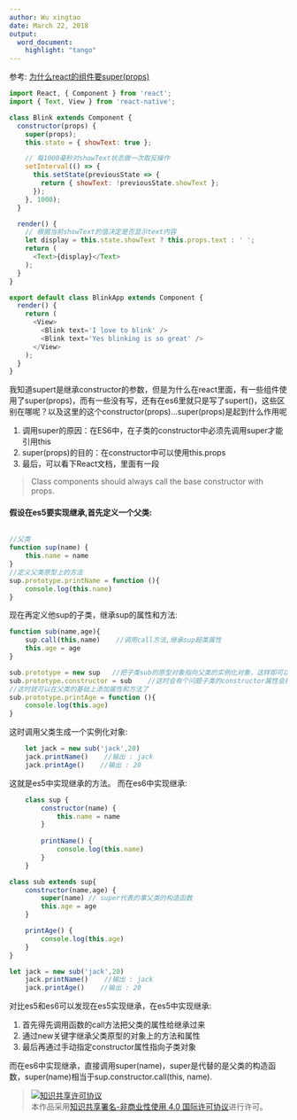 ```yaml
---
author: Wu xingtao
date: March 22, 2018
output:
  word_document:
    highlight: "tango"
---
```


参考:
[为什么react的组件要super(props)](https://segmentfault.com/q/1010000008340434)

```js
import React, { Component } from 'react';
import { Text, View } from 'react-native';

class Blink extends Component {
  constructor(props) {
    super(props);
    this.state = { showText: true };

    // 每1000毫秒对showText状态做一次取反操作
    setInterval(() => {
      this.setState(previousState => {
        return { showText: !previousState.showText };
      });
    }, 1000);
  }

  render() {
    // 根据当前showText的值决定是否显示text内容
    let display = this.state.showText ? this.props.text : ' ';
    return (
      <Text>{display}</Text>
    );
  }
}

export default class BlinkApp extends Component {
  render() {
    return (
      <View>
        <Blink text='I love to blink' />
        <Blink text='Yes blinking is so great' />
      </View>
    );
  }
}
```


我知道supert是继承constructor的参数，但是为什么在react里面，有一些组件使用了super(props)，而有一些没有写，还有在es6里就只是写了supert()，这些区别在哪呢？以及这里的这个constructor(props)...super(props)是起到什么作用呢


1. 调用super的原因：在ES6中，在子类的constructor中必须先调用super才能引用this
2. super(props)的目的：在constructor中可以使用this.props
3. 最后，可以看下React文档，里面有一段
>Class components should always call the base constructor with props.



#### 假设在es5要实现继承,首先定义一个父类:

```js

//父类
function sup(name) {
    this.name = name
}
//定义父类原型上的方法
sup.prototype.printName = function (){
    console.log(this.name)
}
```
现在再定义他sup的子类，继承sup的属性和方法:

```js
function sub(name,age){
    sup.call(this,name)    //调用call方法,继承sup超类属性
    this.age = age
}    

sub.prototype = new sup   //把子类sub的原型对象指向父类的实例化对象，这样即可以继承父类sup原型对象上的属性和方法
sub.prototype.constructor = sub    //这时会有个问题子类的constructor属性会指向sup，手动把constructor属性指向子类sub
//这时就可以在父类的基础上添加属性和方法了
sub.prototype.printAge = function (){
    console.log(this.age)
}
```

这时调用父类生成一个实例化对象:

```js
    let jack = new sub('jack',20)
    jack.printName()    //输出 : jack
    jack.printAge()    //输出 : 20
```    
这就是es5中实现继承的方法。
而在es6中实现继承:
```js
    class sup {
        constructor(name) {
            this.name = name
        }
    
        printName() {
            console.log(this.name)
        }
    }
```
```js
class sub extends sup{
    constructor(name,age) {
        super(name) // super代表的事父类的构造函数
        this.age = age
    }

    printAge() {
        console.log(this.age)
    }
}

let jack = new sub('jack',20)
    jack.printName()    //输出 : jack
    jack.printAge()    //输出 : 20

```    
对比es5和es6可以发现在es5实现继承，在es5中实现继承:

1. 首先得先调用函数的call方法把父类的属性给继承过来
2. 通过new关键字继承父类原型的对象上的方法和属性
3. 最后再通过手动指定constructor属性指向子类对象

而在es6中实现继承，直接调用super(name)，super是代替的是父类的构造函数，super(name)相当于sup.constructor.call(this, name).


> <a rel="license" href="http://creativecommons.org/licenses/by-nc/4.0/"><img alt="知识共享许可协议" style="border-width:0" src="https://i.creativecommons.org/l/by-nc/4.0/88x31.png" /></a><br />本作品采用<a rel="license" href="http://creativecommons.org/licenses/by-nc/4.0/">知识共享署名-非商业性使用 4.0 国际许可协议</a>进行许可。
